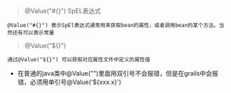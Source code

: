 > @Value("#{}")   SpEL表达式

```
@Value("#{}") 表示SpEl表达式通常用来获取bean的属性，或者调用bean的某个方法。当然还有可以表示常量
```

> @Value("${}") 

```
通过@Value("${}") 可以获取对应属性文件中定义的属性值
```

* 在普通的java类中@Value("")里面用双引号不会报错，但是在grails中会报错，必须用单引号@Value('${xxx.x}')
